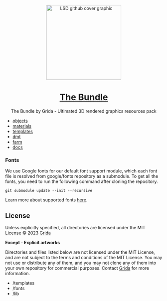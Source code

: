 <p align="center">
  <a href="https://html2.io">
    <img src="./artworks/readme-cover.jpg" alt="LSD github cover graphic" height="240" />
  </a>
  <h1 align="center"><a href="https://grida.co/lsd">The Bundle</a></h1>
  <p align="center">The Bundle by Grida - Ultimated 3D rendered graphics resources pack</p>
</p>

- [objects](./objects/)
- [materials](./materials/)
- [templates](./templates/)
- [dmt](./dmt/)
- [farm](./farm/)
- [docs](./docs)

### Fonts

We use Google fonts for our default font support module, which each font file is resolved from google/fonts repository as a submodule. To get all the fonts, you need to run the following command after cloning the repository.

```baas
git submodule update --init --recursive
```

Learn more about supported fonts [here](./fonts/README.md).

## License

Unless explicitly specified, all directories are licensed under the MIT License © 2023 [Grida](https://grida.co)

**Except - Explicit artworks**

Directories and files listed below are not licensed under the MIT License, and are not subject to the terms and conditions of the MIT License. You may not use or distribute any of them, and you may not clone any of them into your own repository for commercial purposes. Contact [Grida](https://grida.co) for more information.

- /templates
- /fonts
- /lib
